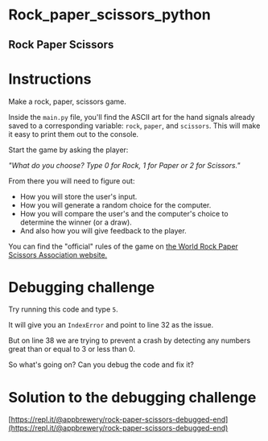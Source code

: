 # Rock_paper_scissors_python
## Rock Paper Scissors

# Instructions

Make a rock, paper, scissors game. 

Inside the `main.py` file, you'll find the ASCII art for the hand signals already saved to a corresponding variable: `rock`, `paper`, and `scissors`. This will make it easy to print them out to the console. 

Start the game by asking the player:

*"What do you choose? Type 0 for Rock, 1 for Paper or 2 for Scissors."*

From there you will need to figure out: 
* How you will store the user's input.
* How you will generate a random choice for the computer.
* How you will compare the user's and the computer's choice to determine the winner (or a draw).
* And also how you will give feedback to the player. 

You can find the "official" rules of the game on [the World Rock Paper Scissors Association website.](https://wrpsa.com/the-official-rules-of-rock-paper-scissors/)

# Debugging challenge

Try running this code and type `5`.

It will give you an `IndexError` and point to line 32 as the issue. 

But on line 38 we are trying to prevent a crash by detecting any numbers great than or equal to 3 or less than 0.

So what's going on? Can you debug the code and fix it?

# Solution to the debugging challenge
[https://repl.it/@appbrewery/rock-paper-scissors-debugged-end](https://repl.it/@appbrewery/rock-paper-scissors-debugged-end)

